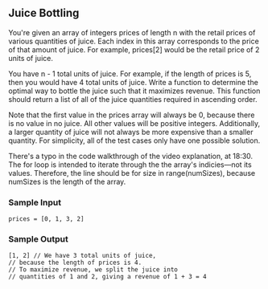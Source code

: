 
## Juice Bottling

You're given an array of integers prices of length
n with the retail prices of various quantities of juice. Each
index in this array corresponds to the price of that amount of juice. For
example, prices[2] would be the retail price of 2 units of
juice.

You have n - 1 total units of juice. For example, if the length
of prices is 5, then you would have 4 total units of juice.
Write a function to determine the optimal way to bottle the juice such that
it maximizes revenue. This function should return a list of all of the
juice quantities required in ascending order.

Note that the first value in the prices array will always be 0,
because there is no value in no juice. All other values will be positive
integers. Additionally, a larger quantity of juice will not always be more
expensive than a smaller quantity. For simplicity, all of the test cases
only have one possible solution.

There's a typo in the code walkthrough of the video explanation, at 18:30. The for loop is intended to iterate through the
the array's indicies—not its values. Therefore, the line should be
for size in range(numSizes), because numSizes is the
length of the array.

### Sample Input
```
prices = [0, 1, 3, 2]
```

### Sample Output
```
[1, 2] // We have 3 total units of juice,
// because the length of prices is 4.
// To maximize revenue, we split the juice into
// quantities of 1 and 2, giving a revenue of 1 + 3 = 4
```
